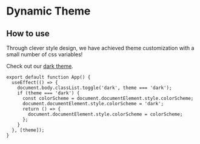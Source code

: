 # Dynamic Theme

## How to use

Through clever style design, we have achieved theme customization with a small number of css variables!

Check out our [dark theme](https://github.com/inula-ui/inula-ui/tree/main/apps/site/src/styles/themes/dark).

```tsx
export default function App() {
  useEffect(() => {
    document.body.classList.toggle('dark', theme === 'dark');
    if (theme === 'dark') {
      const colorScheme = document.documentElement.style.colorScheme;
      document.documentElement.style.colorScheme = 'dark';
      return () => {
        document.documentElement.style.colorScheme = colorScheme;
      };
    }
  }, [theme]);
}
```
